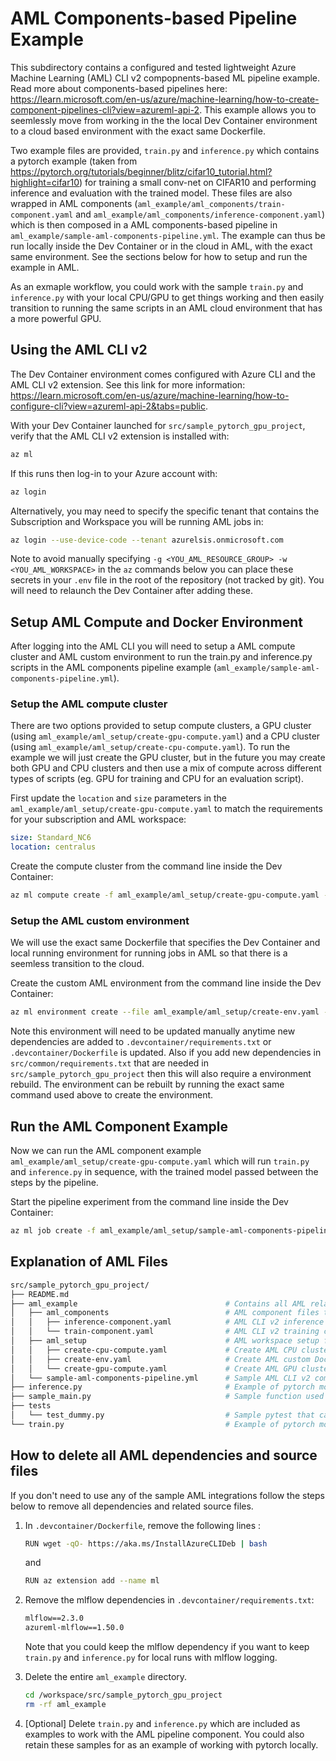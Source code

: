 # AML Components-based Pipeline Example

This subdirectory contains a configured and tested lightweight Azure Machine Learning (AML) CLI v2 compopnents-based ML pipeline example. Read more about components-based pipelines here: <https://learn.microsoft.com/en-us/azure/machine-learning/how-to-create-component-pipelines-cli?view=azureml-api-2>. This example allows you to seemlessly move from working in the the local Dev Container environment to a cloud based environment with the exact same Dockerfile.

Two example files are provided, `train.py` and `inference.py` which contains a pytorch example (taken from <https://pytorch.org/tutorials/beginner/blitz/cifar10_tutorial.html?highlight=cifar10>) for training a small conv-net on CIFAR10 and performing inference and evaluation with the trained model. These files are also wrapped in AML components (`aml_example/aml_components/train-component.yaml` and `aml_example/aml_components/inference-component.yaml`) which is then composed in a AML components-based pipeline in `aml_example/sample-aml-components-pipeline.yml`. The example can thus be run locally inside the Dev Container or in the cloud in AML, with the exact same environment. See the sections below for how to setup and run the example in AML.

As an exmaple workflow, you could work with the sample `train.py` and `inference.py` with your local CPU/GPU to get things working and then easily transition to running the same scripts in an AML cloud environment that has a more powerful GPU.

## Using the AML CLI v2

The Dev Container environment comes configured with Azure CLI and the AML CLI v2 extension. See this link for more information: <https://learn.microsoft.com/en-us/azure/machine-learning/how-to-configure-cli?view=azureml-api-2&tabs=public>. 

With your Dev Container launched for `src/sample_pytorch_gpu_project`, verify that the AML CLI v2 extension is installed with:

```bash
az ml
```

If this runs then log-in to your Azure account with:

```bash
az login
```

Alternatively, you may need to specify the specific tenant that contains the Subscription and Workspace you will be running AML jobs in:

```bash
az login --use-device-code --tenant azurelsis.onmicrosoft.com
```

Note to avoid manually specifying `-g <YOU_AML_RESOURCE_GROUP> -w <YOU_AML_WORKSPACE>` in the `az` commands below you can place these secrets in your `.env` file in the root of the repository (not tracked by git). You will need to relaunch the Dev Container after adding these.

## Setup AML Compute and Docker Environment

After logging into the AML CLI you will need to setup a AML compute cluster and AML custom environment to run the train.py and inference.py scripts in the AML components pipeline example (`aml_example/sample-aml-components-pipeline.yml`).

### Setup the AML compute cluster

There are two options provided to setup compute clusters, a GPU cluster (using `aml_example/aml_setup/create-gpu-compute.yaml`) and a CPU cluster (using `aml_example/aml_setup/create-cpu-compute.yaml`). To run the example we will just create the GPU cluster, but in the future you may create both GPU and CPU clusters and then use a mix of compute across different types of scripts (eg. GPU for training and CPU for an evaluation script).

First update the `location` and `size` parameters in the  `aml_example/aml_setup/create-gpu-compute.yaml` to match the requirements for your subscription and AML workspace:

```yaml
size: Standard_NC6
location: centralus
```

Create the compute cluster from the command line inside the Dev Container:

```bash
az ml compute create -f aml_example/aml_setup/create-gpu-compute.yaml -g <YOU_AML_RESOURCE_GROUP> -w <YOU_AML_WORKSPACE>
```

### Setup the AML custom environment

We will use the exact same Dockerfile that specifies the Dev Container and local running environment for running jobs in AML so that there is a seemless transition to the cloud.

Create the custom AML environment from the command line inside the Dev Container:

```bash
az ml environment create --file aml_example/aml_setup/create-env.yaml -g <YOU_AML_RESOURCE_GROUP> -w <YOU_AML_WORKSPACE>
```

Note this environment will need to be updated manually anytime new dependencies are added to `.devcontainer/requirements.txt` or `.devcontainer/Dockerfile` is updated. Also if you add new dependencies in `src/common/requirements.txt` that are needed in `src/sample_pytorch_gpu_project` then this will also require a environment rebuild. The environment can be rebuilt by running the exact same command used above to create the environment.

## Run the AML Component Example

Now we can run the AML component example `aml_example/aml_setup/create-gpu-compute.yaml` which will run `train.py` and `inference.py` in sequence, with the trained model passed between the steps by the pipeline.

Start the pipeline experiment from the command line inside the Dev Container:

```bash
az ml job create -f aml_example/aml_setup/sample-aml-components-pipeline.yml --web --g <YOU_AML_RESOURCE_GROUP> -w <YOU_AML_WORKSPACE>
```

## Explanation of AML Files

```bash
src/sample_pytorch_gpu_project/
├── README.md
├── aml_example                                 # Contains all AML related files
│   ├── aml_components                          # AML component files that are used in sample-aml-components-pipeline.yml
│   │   ├── inference-component.yaml            # AML CLI v2 inference component that wraps inference.py
│   │   └── train-component.yaml                # AML CLI v2 training component that wraps train.py
│   ├── aml_setup                               # AML workspace setup files
│   │   ├── create-cpu-compute.yaml             # Create AML CPU cluster
│   │   ├── create-env.yaml                     # Create AML custom Docker environment
│   │   └── create-gpu-compute.yaml             # Create AML GPU cluster
│   └── sample-aml-components-pipeline.yml      # Sample AML CLI v2 components pipeline that refers to aml_components/inference-component.yaml and aml_components/train-component.yaml
├── inference.py                                # Example of pytorch model inference (from a trained model from train.py)
├── sample_main.py                              # Sample function used by unit tests
├── tests
│   └── test_dummy.py                           # Sample pytest that calls function from sample_main.py
└── train.py                                    # Example of pytorch model training, can be run locally or in AML job

```

## How to delete all AML dependencies and source files

If you don't need to use any of the sample AML integrations follow the steps below to remove all dependencies and related source files.

1. In `.devcontainer/Dockerfile`, remove the following lines :

    ```bash
    RUN wget -qO- https://aka.ms/InstallAzureCLIDeb | bash
    ```

    and

    ```bash
    RUN az extension add --name ml
    ```

2. Remove the mlflow dependencies in `.devcontainer/requirements.txt`:

    ```txt
    mlflow==2.3.0
    azureml-mlflow==1.50.0
    ```

    Note that you could keep the mlflow dependency if you want to keep `train.py` and `inference.py` for local runs with mlflow logging.

3. Delete the entire `aml_example` directory.

    ```bash
    cd /workspace/src/sample_pytorch_gpu_project
    rm -rf aml_example
    ```

4. [Optional] Delete `train.py` and `inference.py` which are included as examples to work with the AML pipeline component. You could also retain these samples for as an example of working with pytorch locally.
